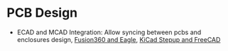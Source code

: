 # PCB Design

- ECAD and MCAD Integration: Allow syncing between pcbs and enclosures design, [Fusion360 and Eagle](1), [KiCad Stepup and FreeCAD](2)

[1]: https://www.autodesk.com/solutions/ecad-and-mcad-software
[2]: https://forum.kicad.info/t/kicad-stepup-a-seamless-ecad-mcad-pcb-data-integration/12344
